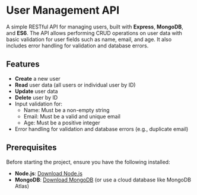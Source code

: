 # User Management API

A simple RESTful API for managing users, built with **Express**, **MongoDB**, and **ES6**. The API allows performing CRUD operations on user data with basic validation for user fields such as name, email, and age. It also includes error handling for validation and database errors.

## Features

- **Create** a new user
- **Read** user data (all users or individual user by ID)
- **Update** user data
- **Delete** user by ID
- Input validation for:
  - Name: Must be a non-empty string
  - Email: Must be a valid and unique email
  - Age: Must be a positive integer
- Error handling for validation and database errors (e.g., duplicate email)

## Prerequisites

Before starting the project, ensure you have the following installed:

- **Node.js**: [Download Node.js](https://nodejs.org/)
- **MongoDB**: [Download MongoDB](https://www.mongodb.com/try/download/community) (or use a cloud database like MongoDB Atlas)
